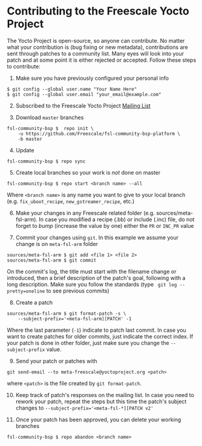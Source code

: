 # Contributing to the Freescale Yocto Project

The Yocto Project is open-source, so anyone can contribute. No matter what your contribution is 
(bug fixing or new metadata), contributions are sent 
through patches to a community list. Many eyes will look into your patch and 
at some point it is either rejected or accepted. Follow these steps to 
contribute:


1. Make sure you have previously configured your personal info

~~~~{.bash}
$ git config --global user.name "Your Name Here"
$ git config --global user.email "your_email@example.com"
~~~~

2. Subscribed to the Freescale Yocto Project [Mailing List](https://lists.yoctoproject.org/listinfo/meta-freescale)

3. Download `master` branches

~~~~{.bash}
fsl-community-bsp $  repo init \
    -u https://github.com/Freescale/fsl-community-bsp-platform \
    -b master
~~~~

4. Update

~~~~{.bash}
fsl-community-bsp $ repo sync
~~~~

5. Create local branches so your work is *not* done on master

~~~~{.bash}
fsl-community-bsp $ repo start <branch name> --all
~~~~

Where `<branch name>` is any name you want to give to your local branch (e.g.
`fix_uboot_recipe`, `new_gstreamer_recipe`, etc.)

6. Make your changes in any Freescale related folder (e.g.  sources/meta-fsl-arm).
In case you modified a recipe (.bb) or include (.inc) file, do not forget to *bump* (increase the 
value by one) either the `PR` or `INC_PR` value

7. Commit your changes using `git`. In this example we assume your change is on `meta-fsl-arm` folder

~~~~{.bash}
sources/meta-fsl-arm $ git add <file 1> <file 2>
sources/meta-fsl-arm $ git commit
~~~~

On the commit's log, the title must start with the filename change or introduced, then a brief 
description of the patch's goal, following with a long description. Make sure you follow the standards 
(type ` git log --pretty=oneline` to see previous commits)

8. Create a patch

~~~~{.bash}
sources/meta-fsl-arm $ git format-patch -s \
    --subject-prefix='<meta-fsl-arm][PATCH' -1
~~~~

Where the last parameter (`-1`) indicate to patch last commit. In case you want to create patches for older commits, just indicate the correct index.
If your patch is done in other folder, just make sure you change the `--subject-prefix` value.

9. Send your patch or patches with

~~~~{.bash}
git send-email --to meta-freescale@yoctoproject.org <patch>
~~~~

where `<patch>` is the file created by `git format-patch`.

10. Keep track of patch's responses on the mailing list. In case you need to rework your patch,
repeat the steps but this time the patch's subject changes to `--subject-prefix='<meta-fsl-*][PATCH v2'` 

11. Once your patch has been approved, you can delete your working branches 

~~~~{.bash}
fsl-community-bsp $ repo abandon <branch name>
~~~~
